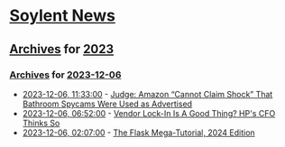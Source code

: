 # [Soylent News](../../../README.md)

## [Archives](../../index.md) for [2023](../index.md)

### [Archives](../../index.md) for [2023-12-06](index.md)

* [2023-12-06, 11:33:00](https://soylentnews.org/article.pl?sid=23/12/06/0214244&from=rss) - [Judge: Amazon “Cannot Claim Shock” That Bathroom Spycams Were Used as Advertised](https://soylentnews.org/article.pl?sid=23/12/06/0214244&from=rss)
* [2023-12-06, 06:52:00](https://soylentnews.org/article.pl?sid=23/12/06/0139254&from=rss) - [Vendor Lock-In Is A Good Thing? HP's CFO Thinks So](https://soylentnews.org/article.pl?sid=23/12/06/0139254&from=rss)
* [2023-12-06, 02:07:00](https://soylentnews.org/article.pl?sid=23/12/04/0618248&from=rss) - [The Flask Mega-Tutorial, 2024 Edition](https://soylentnews.org/article.pl?sid=23/12/04/0618248&from=rss)
